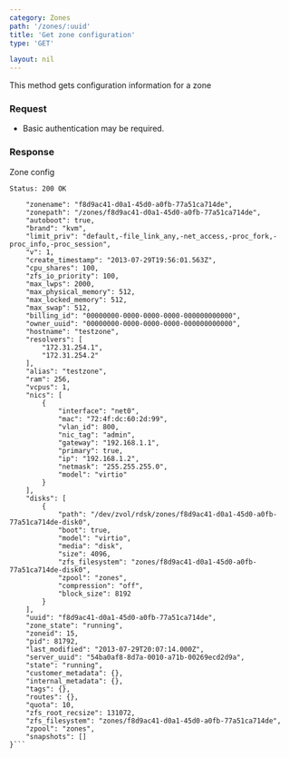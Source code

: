 ```yaml
---
category: Zones
path: '/zones/:uuid'
title: 'Get zone configuration'
type: 'GET'

layout: nil
---
```


This method gets configuration information for a zone

### Request

* Basic authentication may be required.

### Response

Zone config

```Status: 200 OK```
```{
    "zonename": "f8d9ac41-d0a1-45d0-a0fb-77a51ca714de",
    "zonepath": "/zones/f8d9ac41-d0a1-45d0-a0fb-77a51ca714de",
    "autoboot": true,
    "brand": "kvm",
    "limit_priv": "default,-file_link_any,-net_access,-proc_fork,-proc_info,-proc_session",
    "v": 1,
    "create_timestamp": "2013-07-29T19:56:01.563Z",
    "cpu_shares": 100,
    "zfs_io_priority": 100,
    "max_lwps": 2000,
    "max_physical_memory": 512,
    "max_locked_memory": 512,
    "max_swap": 512,
    "billing_id": "00000000-0000-0000-0000-000000000000",
    "owner_uuid": "00000000-0000-0000-0000-000000000000",
    "hostname": "testzone",
    "resolvers": [
        "172.31.254.1",
        "172.31.254.2"
    ],
    "alias": "testzone",
    "ram": 256,
    "vcpus": 1,
    "nics": [
        {
            "interface": "net0",
            "mac": "72:4f:dc:60:2d:99",
            "vlan_id": 800,
            "nic_tag": "admin",
            "gateway": "192.168.1.1",
            "primary": true,
            "ip": "192.168.1.2",
            "netmask": "255.255.255.0",
            "model": "virtio"
        }
    ],
    "disks": [
        {
            "path": "/dev/zvol/rdsk/zones/f8d9ac41-d0a1-45d0-a0fb-77a51ca714de-disk0",
            "boot": true,
            "model": "virtio",
            "media": "disk",
            "size": 4096,
            "zfs_filesystem": "zones/f8d9ac41-d0a1-45d0-a0fb-77a51ca714de-disk0",
            "zpool": "zones",
            "compression": "off",
            "block_size": 8192
        }
    ],
    "uuid": "f8d9ac41-d0a1-45d0-a0fb-77a51ca714de",
    "zone_state": "running",
    "zoneid": 15,
    "pid": 81792,
    "last_modified": "2013-07-29T20:07:14.000Z",
    "server_uuid": "54ba0af8-8d7a-0010-a71b-00269ecd2d9a",
    "state": "running",
    "customer_metadata": {},
    "internal_metadata": {},
    "tags": {},
    "routes": {},
    "quota": 10,
    "zfs_root_recsize": 131072,
    "zfs_filesystem": "zones/f8d9ac41-d0a1-45d0-a0fb-77a51ca714de",
    "zpool": "zones",
    "snapshots": []
}```

